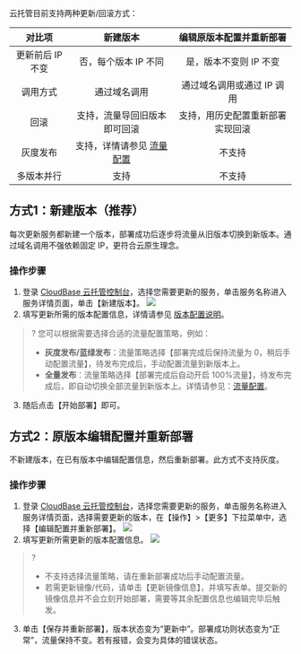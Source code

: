 云托管目前支持两种更新/回滚方式：

|      对比项      |                   新建版本                    |     编辑原版本配置并重新部署     |
| :--------------: | :-------------------------------------------: | :------------------------------: |
| 更新前后 IP 不变 |             否，每个版本 IP 不同              |      是，版本不变则 IP 不变      |
|     调用方式     |                 通过域名调用                  |    通过域名调用或通过 IP 调用    |
|       回滚       |         支持，流量导回旧版本即可回滚          | 支持，用历史配置重新部署实现回滚 |
|     灰度发布     | 支持，详情请参见 [流量配置](https://cloud.tencent.com/document/product/1243/49178) |              不支持              |
|    多版本并行    |                     支持                      |              不支持              |

## 方式1：新建版本（推荐）

每次更新服务都新建一个版本，部署成功后逐步将流量从旧版本切换到新版本。通过域名调用不强依赖固定 IP，更符合云原生理念。

### 操作步骤

1. 登录 [CloudBase 云托管控制台](https://console.cloud.tencent.com/tcb/service)，选择您需要更新的服务，单击服务名称进入服务详情页面，单击【新建版本】。
![](https://main.qcloudimg.com/raw/59549c4e30b83d0d8152ba308ba436ec.png)
2. 填写更新所需的版本配置信息，详情请参见 [版本配置说明](https://cloud.tencent.com/document/product/1243/49177)。
>? 您可以根据需要选择合适的流量配置策略，例如：
> - **灰度发布/蓝绿发布**：流量策略选择【部署完成后保持流量为 0，稍后手动配置流量】，待发布完成后，手动配置流量到新版本上。
> - **全量发布**：流量策略选择【部署完成后自动开启 100%流量】，待发布完成后，即自动切换全部流量到新版本上。详情请参见：[流量配置](https://cloud.tencent.com/document/product/1243/49178)。
3. 随后点击【开始部署】即可。

## 方式2：原版本编辑配置并重新部署

不新建版本，在已有版本中编辑配置信息，然后重新部署。此方式不支持灰度。

### 操作步骤

1. 登录 [CloudBase 云托管控制台](https://console.cloud.tencent.com/tcb/service)，选择您需要更新的服务，单击服务名称进入服务详情页面，选择需要更新的版本，在【操作】>【更多】下拉菜单中，选择【编辑配置并重新部署】。
![](https://main.qcloudimg.com/raw/f19a8e60b1c5fdf85bd0ddf77438183b.png)
2. 填写更新所需更新的版本配置信息。
![](https://main.qcloudimg.com/raw/146a0181c54774566c01a58ecd1c21c5.png)
>? 
> - 不支持选择流量策略，请在重新部署成功后手动配置流量。
> - 若需更新镜像/代码，请单击【更新镜像信息】，并填写表单。提交新的镜像信息并不会立刻开始部署，需要等其余配置信息也编辑完毕后触发。
3. 单击【保存并重新部署】，版本状态变为“更新中”。部署成功则状态变为“正常”，流量保持不变。若有报错，会变为具体的错误状态。
